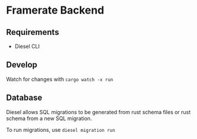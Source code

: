 # Framerate Backend

## Requirements

-   Diesel CLI

## Develop

Watch for changes with `cargo watch -x run`

## Database

Diesel allows SQL migrations to be generated from rust schema files or rust schema from a new SQL migration.

To run migrations, use `diesel migration run`
